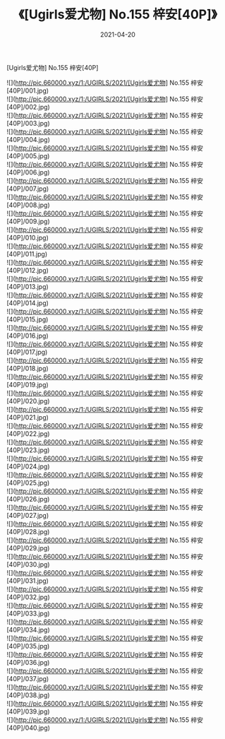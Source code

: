 ﻿---
layout: post
title:  《[Ugirls爱尤物] No.155 梓安[40P]》
date:   2021-04-20
img: http://pic.660000.xyz/1:/UGIRLS/2021/[Ugirls爱尤物] No.155 梓安[40P]/000.jpg
categories: [美女, 清纯, 唯美]
---

[Ugirls爱尤物] No.155 梓安[40P]

  ![](http://pic.660000.xyz/1:/UGIRLS/2021/[Ugirls爱尤物] No.155 梓安[40P]/001.jpg) <br> ![](http://pic.660000.xyz/1:/UGIRLS/2021/[Ugirls爱尤物] No.155 梓安[40P]/002.jpg) <br> ![](http://pic.660000.xyz/1:/UGIRLS/2021/[Ugirls爱尤物] No.155 梓安[40P]/003.jpg) <br> ![](http://pic.660000.xyz/1:/UGIRLS/2021/[Ugirls爱尤物] No.155 梓安[40P]/004.jpg) <br> ![](http://pic.660000.xyz/1:/UGIRLS/2021/[Ugirls爱尤物] No.155 梓安[40P]/005.jpg) <br> ![](http://pic.660000.xyz/1:/UGIRLS/2021/[Ugirls爱尤物] No.155 梓安[40P]/006.jpg) <br> ![](http://pic.660000.xyz/1:/UGIRLS/2021/[Ugirls爱尤物] No.155 梓安[40P]/007.jpg) <br> ![](http://pic.660000.xyz/1:/UGIRLS/2021/[Ugirls爱尤物] No.155 梓安[40P]/008.jpg) <br> ![](http://pic.660000.xyz/1:/UGIRLS/2021/[Ugirls爱尤物] No.155 梓安[40P]/009.jpg) <br> ![](http://pic.660000.xyz/1:/UGIRLS/2021/[Ugirls爱尤物] No.155 梓安[40P]/010.jpg) <br> ![](http://pic.660000.xyz/1:/UGIRLS/2021/[Ugirls爱尤物] No.155 梓安[40P]/011.jpg) <br> ![](http://pic.660000.xyz/1:/UGIRLS/2021/[Ugirls爱尤物] No.155 梓安[40P]/012.jpg) <br> ![](http://pic.660000.xyz/1:/UGIRLS/2021/[Ugirls爱尤物] No.155 梓安[40P]/013.jpg) <br> ![](http://pic.660000.xyz/1:/UGIRLS/2021/[Ugirls爱尤物] No.155 梓安[40P]/014.jpg) <br> ![](http://pic.660000.xyz/1:/UGIRLS/2021/[Ugirls爱尤物] No.155 梓安[40P]/015.jpg) <br> ![](http://pic.660000.xyz/1:/UGIRLS/2021/[Ugirls爱尤物] No.155 梓安[40P]/016.jpg) <br> ![](http://pic.660000.xyz/1:/UGIRLS/2021/[Ugirls爱尤物] No.155 梓安[40P]/017.jpg) <br> ![](http://pic.660000.xyz/1:/UGIRLS/2021/[Ugirls爱尤物] No.155 梓安[40P]/018.jpg) <br> ![](http://pic.660000.xyz/1:/UGIRLS/2021/[Ugirls爱尤物] No.155 梓安[40P]/019.jpg) <br> ![](http://pic.660000.xyz/1:/UGIRLS/2021/[Ugirls爱尤物] No.155 梓安[40P]/020.jpg) <br> ![](http://pic.660000.xyz/1:/UGIRLS/2021/[Ugirls爱尤物] No.155 梓安[40P]/021.jpg) <br> ![](http://pic.660000.xyz/1:/UGIRLS/2021/[Ugirls爱尤物] No.155 梓安[40P]/022.jpg) <br> ![](http://pic.660000.xyz/1:/UGIRLS/2021/[Ugirls爱尤物] No.155 梓安[40P]/023.jpg) <br> ![](http://pic.660000.xyz/1:/UGIRLS/2021/[Ugirls爱尤物] No.155 梓安[40P]/024.jpg) <br> ![](http://pic.660000.xyz/1:/UGIRLS/2021/[Ugirls爱尤物] No.155 梓安[40P]/025.jpg) <br> ![](http://pic.660000.xyz/1:/UGIRLS/2021/[Ugirls爱尤物] No.155 梓安[40P]/026.jpg) <br> ![](http://pic.660000.xyz/1:/UGIRLS/2021/[Ugirls爱尤物] No.155 梓安[40P]/027.jpg) <br> ![](http://pic.660000.xyz/1:/UGIRLS/2021/[Ugirls爱尤物] No.155 梓安[40P]/028.jpg) <br> ![](http://pic.660000.xyz/1:/UGIRLS/2021/[Ugirls爱尤物] No.155 梓安[40P]/029.jpg) <br> ![](http://pic.660000.xyz/1:/UGIRLS/2021/[Ugirls爱尤物] No.155 梓安[40P]/030.jpg) <br> ![](http://pic.660000.xyz/1:/UGIRLS/2021/[Ugirls爱尤物] No.155 梓安[40P]/031.jpg) <br> ![](http://pic.660000.xyz/1:/UGIRLS/2021/[Ugirls爱尤物] No.155 梓安[40P]/032.jpg) <br> ![](http://pic.660000.xyz/1:/UGIRLS/2021/[Ugirls爱尤物] No.155 梓安[40P]/033.jpg) <br> ![](http://pic.660000.xyz/1:/UGIRLS/2021/[Ugirls爱尤物] No.155 梓安[40P]/034.jpg) <br> ![](http://pic.660000.xyz/1:/UGIRLS/2021/[Ugirls爱尤物] No.155 梓安[40P]/035.jpg) <br> ![](http://pic.660000.xyz/1:/UGIRLS/2021/[Ugirls爱尤物] No.155 梓安[40P]/036.jpg) <br> ![](http://pic.660000.xyz/1:/UGIRLS/2021/[Ugirls爱尤物] No.155 梓安[40P]/037.jpg) <br> ![](http://pic.660000.xyz/1:/UGIRLS/2021/[Ugirls爱尤物] No.155 梓安[40P]/038.jpg) <br> ![](http://pic.660000.xyz/1:/UGIRLS/2021/[Ugirls爱尤物] No.155 梓安[40P]/039.jpg) <br> ![](http://pic.660000.xyz/1:/UGIRLS/2021/[Ugirls爱尤物] No.155 梓安[40P]/040.jpg) <br>